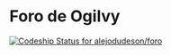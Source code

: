 # Foro de Ogilvy

[ ![Codeship Status for alejodudeson/foro](https://app.codeship.com/projects/cb7ee8c0-c48f-0134-d5d5-4e6f0fe654b5/status?branch=master)](https://app.codeship.com/projects/197980)